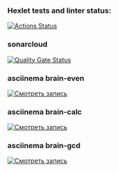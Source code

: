 ### Hexlet tests and linter status:
[![Actions Status](https://github.com/LizaTref/qa-auto-engineer-javascript-project-44/actions/workflows/hexlet-check.yml/badge.svg)](https://github.com/LizaTref/qa-auto-engineer-javascript-project-44/actions)

### sonarcloud
[![Quality Gate Status](https://sonarcloud.io/api/project_badges/measure?project=LizaTref_qa-auto-engineer-javascript-project-44&metric=alert_status)](https://sonarcloud.io/summary/new_code?id=LizaTref_qa-auto-engineer-javascript-project-44)

### asciinema brain-even
[![Смотреть запись](https://asciinema.org/a/5MvcpIrH9EU8vGPvNSsxjW9Ef.svg)](https://asciinema.org/a/5MvcpIrH9EU8vGPvNSsxjW9Ef)

### asciinema brain-calc
[![Смотреть запись](https://asciinema.org/a/jUimpqjWqGu9gs4eo7OITn5w6.svg)](https://asciinema.org/a/jUimpqjWqGu9gs4eo7OITn5w6)

### asciinema brain-gcd
[![Смотреть запись](https://asciinema.org/a/jNqPgWzzSZjRMnCwtcuEQjxw9.svg)](https://asciinema.org/a/jNqPgWzzSZjRMnCwtcuEQjxw9)

